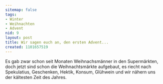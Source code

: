 ```yaml
---
sitemap: false
tags:
- Winter
- Weihnachten
- Advent
nid: 9
layout: post
title: Wir sagen euch an, den ersten Advent...
created: 1101657519
---
```

Es gab zwar schon
seit Monaten Weihnachsmänner in den Supermärkten, doch jetzt sind schon
die Weihnachtsmärkte aufgebaut, es riecht nach Spekulatius, Geschenken,
Hektik, Konsum, Glühwein und wir nähern uns der kältesten Zeit des
Jahres.
